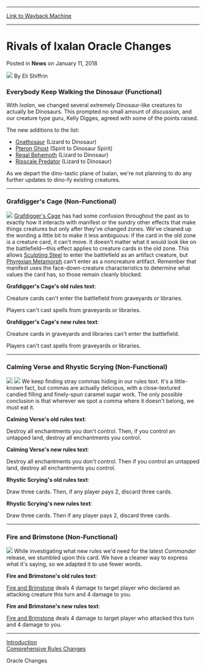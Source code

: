 
---
[Link to Wayback Machine](https://web.archive.org/web/20180111180617/https://magic.wizards.com/en/articles/archive/news/rivals-ixalan-oracle-changes-2018-01-11)

[_metadata_:author]:- "Eli Shiffrin"
[_metadata_:description]:- "Everybody Keep Walking the Dinosaur (Functional) With Ixalan, we changed several extremely Dinosaur-like creatures to actually be Dinosaurs. This prompted no small amount of discussion, and our creature type guru, Kelly Digges, agreed with some of the points raised. The new additions to the list:"
[_metadata_:generator]:- "Drupal 7 (http://drupal.org)"
[_metadata_:node]:- "1251486"
[_metadata_:publish_date]:- "2018-01-11"
[_metadata_:source]:- "div-main-content"
[_metadata_:title]:- "Rivals of Ixalan Oracle Changes"
[_metadata_:wayback_capture_timestamp]:- "2018-01-11 18:06:17"
[_metadata_:wayback_raw_url]:- "https://web.archive.org/web/20180111180617id_/https://magic.wizards.com/en/articles/archive/news/rivals-ixalan-oracle-changes-2018-01-11"
[_metadata_:wayback_url]:- "https://magic.wizards.com/en/articles/archive/news/rivals-ixalan-oracle-changes-2018-01-11"
---


Rivals of Ixalan Oracle Changes
===============================



 Posted in **News**
 on January 11, 2018 






![](https://web.archive.org/web/20180111180314im_/https://magic.wizards.com/sites/mtg/files/styles/auth_small/public/images/person/authorpic_Eli-Shiffrin.jpg?itok=BbFKrBiZ)
By Eli Shiffrin











### Everybody Keep Walking the Dinosaur (Functional)


With *Ixalan*, we changed several extremely Dinosaur-like creatures to actually be Dinosaurs. This prompted no small amount of discussion, and our creature type guru, Kelly Digges, agreed with some of the points raised.


The new additions to the list:


* [Gnathosaur](http://gatherer.wizards.com/Pages/Card/Details.aspx?name=Gnathosaur) (Lizard to Dinosaur)
* [Pteron Ghost](http://gatherer.wizards.com/Pages/Card/Details.aspx?name=Pteron+Ghost) (Spirit to Dinosaur Spirit)
* [Regal Behemoth](http://gatherer.wizards.com/Pages/Card/Details.aspx?name=Regal+Behemoth) (Lizard to Dinosaur)
* [Ripscale Predator](http://gatherer.wizards.com/Pages/Card/Details.aspx?name=Ripscale+Predator) (Lizard to Dinosaur)

As we depart the dino-tastic plane of Ixalan, we're not planning to do any further updates to dino-fy existing creatures.




---

### Grafdigger's Cage (Non-Functional)


[![](http://gatherer.wizards.com/Handlers/Image.ashx?type=card&name=Grafdigger%27s+Cage)](http://gatherer.wizards.com/Pages/Card/Details.aspx?name=Grafdigger%27s+Cage)
[Grafdigger's Cage](http://gatherer.wizards.com/Pages/Card/Details.aspx?name=Grafdigger%27s+Cage) has had some confusion throughout the past as to exactly how it interacts with manifest or the sundry other effects that make things creatures but only after they've changed zones. We've cleaned up the wording a little bit to make it less ambiguous: if the card in the old zone is a creature card, it can't move. It doesn't matter what it would look like on the battlefield—this effect applies to creature cards in the old zone. This allows [Sculpting Steel](http://gatherer.wizards.com/Pages/Card/Details.aspx?name=Sculpting+Steel) to enter the battlefield as an artifact creature, but [Phyrexian Metamorph](http://gatherer.wizards.com/Pages/Card/Details.aspx?name=Phyrexian+Metamorph) can't enter as a noncreature artifact. Remember that manifest uses the face-down-creature characteristics to determine what values the card has, so those remain cleanly blocked.


**Grafdigger's Cage's old rules text**:


Creature cards can't enter the battlefield from graveyards or libraries.  

Players can't cast spells from graveyards or libraries.


**Grafdigger's Cage's new rules text**:


Creature cards in graveyards and libraries can't enter the battlefield.  

Players can't cast spells from graveyards or libraries.




---

### Calming Verse and Rhystic Scrying (Non-Functional)


[![](http://gatherer.wizards.com/Handlers/Image.ashx?type=card&name=Calming+Verse)](http://gatherer.wizards.com/Pages/Card/Details.aspx?name=Calming+Verse) [![](http://gatherer.wizards.com/Handlers/Image.ashx?type=card&name=Rhystic+Scrying)](http://gatherer.wizards.com/Pages/Card/Details.aspx?name=Rhystic+Scrying)
We keep finding stray commas hiding in our rules text. It's a little-known fact, but commas are actually delicious, with a close-textured candied filling and finely-spun caramel sugar work. The only possible conclusion is that wherever we spot a comma where it doesn't belong, we must eat it.


**Calming Verse's old rules text**:


Destroy all enchantments you don't control. Then, if you control an untapped land, destroy all enchantments you control.


**Calming Verse's new rules text**:


Destroy all enchantments you don't control. Then if you control an untapped land, destroy all enchantments you control.


**Rhystic Scrying's old rules text**:


Draw three cards. Then, if any player pays 2, discard three cards.


**Rhystic Scrying's new rules text**:


Draw three cards. Then if any player pays 2, discard three cards.




---

### Fire and Brimstone (Non-Functional)


[![](http://gatherer.wizards.com/Handlers/Image.ashx?type=card&name=Fire+and+Brimstone)](http://gatherer.wizards.com/Pages/Card/Details.aspx?name=Fire+and+Brimstone)
While investigating what new rules we'd need for the latest *Commander* release, we stumbled upon this card. We have a cleaner way to express what it's saying, so we adapted it to use fewer words.


**Fire and Brimstone's old rules text**:


[Fire and Brimstone](http://gatherer.wizards.com/Pages/Card/Details.aspx?name=Fire+and+Brimstone) deals 4 damage to target player who declared an attacking creature this turn and 4 damage to you.


**Fire and Brimstone's new rules text**:


[Fire and Brimstone](http://gatherer.wizards.com/Pages/Card/Details.aspx?name=Fire+and+Brimstone) deals 4 damage to target player who attacked this turn and 4 damage to you.




---

[Introduction](https://magic.wizards.com/en/articles/archive/news/rivals-ixalan-update-bulletin-2018-01-11)  
[Comprehensive Rules Changes](https://magic.wizards.com/en/articles/archive/news/rivals-ixalan-comprehensive-rules-changes-2018-01-11)  

Oracle Changes







